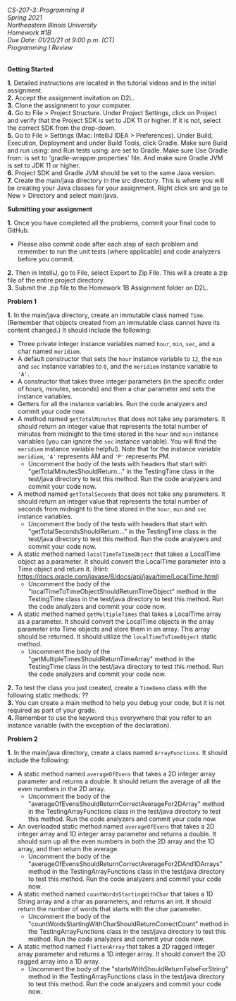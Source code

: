 ###### CS-207-3: Programming II <br> Spring 2021 <br> Northeastern Illinois University <br> Homework #1B <br> Due Date: 01/20/21 at 9:00 p.m. (CT) <br> Programming I Review

**Getting Started**

**1.** Detailed instructions are located in the tutorial videos and in the initial assignment.<br>
**2.** Accept the assignment invitation on D2L.<br>
**3.** Clone the assignment to your computer.<br>
**4.** Go to File > Project Structure. Under Project Settings, click on Project and verify that the Project SDK is set to JDK 11 or higher.  If it is not, select the correct SDK from the drop-down.<br>
**5.** Go to File > Settings (Mac: IntelliJ IDEA > Preferences). Under Build, Execution, Deployment and under Build Tools, click Gradle. Make sure Build and run using: and Run tests using: are set to Gradle. Make sure Use Gradle from: is set to 'gradle-wrapper.properties' file. And make sure Gradle JVM is set to JDK 11 or higher.<br>
**6.** Project SDK and Gradle JVM should be set to the same Java version.<br>
**7.** Create the main/java directory in the src directory. This is where you will be creating your Java classes for your assignment. Right click src and go to New > Directory and select main/java.<br>

**Submitting your assignment**

**1.** Once you have completed all the problems, commit your final code to GitHub. <br>
- Please also commit code after each step of each problem and remember to run the unit tests (where applicable) and code analyzers before you commit.

**2.** Then in IntelliJ, go to File, select Export to Zip File. This will a create a zip file of the entire project directory.<br>
**3.** Submit the .zip file to the Homework 1B Assignment folder on D2L.<br>

**Problem 1**

**1.** In the main/java directory, create an immutable class named `Time`. (Remember that objects created from an immutable class cannot have its content changed.) It should include the following:
- Three private integer instance variables named `hour`, `min`, `sec`, and a char named `meridiem`. 
- A default constructor that sets the `hour` instance variable to `12`, the `min` and `sec` instance variables to `0`, and the `meridiem` instance variable to `'A'`. 
- A constructor that takes three integer parameters (in the specific order of hours, minutes, seconds) and then a char parameter and sets the instance variables. 
- Getters for all the instance variables. Run the code analyzers and commit your code now.
- A method named `getTotalMinutes` that does not take any parameters. It should return an integer value that represents the total number of minutes from midnight to the time stored in the `hour` and `min` instance variables (you can ignore the `sec` instance variable). You will find the `meridiem` instance variable helpful). Note that for the instance variable `meridiem`, `'A'`  represents AM and `'P'`  represents PM.
    - Uncomment the body of the tests with headers that start with "getTotalMinutesShouldReturn..." in the TestingTime class in the test/java directory to test this method. Run the code analyzers and commit your code now.
- A method named `getTotalSeconds` that does not take any parameters. It should return an integer value that represents the total number of seconds from midnight to the time stored in the `hour`, `min` and `sec` instance variables.
    - Uncomment the body of the tests with headers that start with "getTotalSecondsShouldReturn..." in the TestingTime class in the test/java directory to test this method. Run the code analyzers and commit your code now.
- A static method named `localTimeToTimeObject` that takes a LocalTime object as a parameter. It should convert the LocalTime parameter into a Time object and return it. (Hint: https://docs.oracle.com/javase/8/docs/api/java/time/LocalTime.html)
    - Uncomment the body of the "localTimeToTimeObjectShouldReturnTimeObject" method in the TestingTime class in the test/java directory to test this method. Run the code analyzers and commit your code now.
- A static method named `getMultipleTimes` that takes a LocalTime array as a parameter. It should convert the LocalTime objects in the array parameter into Time objects and store them in an array. This array should be returned. It should utilize the `localTimeToTimeObject` static method.
    - Uncomment the body of the "getMultipleTimesShouldReturnTimeArray" method in the TestingTime class in the test/java directory to test this method. Run the code analyzers and commit your code now.
            
**2.** To test the class you just created, create a `TimeDemo` class with the following static methods: ??<br>
**3.** You can create a main method to help you debug your code, but it is not required as part of your grade.<br>
**4.** Remember to use the keyword `this` everywhere that you refer to an instance variable (with the exception of the declaration).

**Problem 2**

**1.** In the main/java directory, create a class named `ArrayFunctions`. It should include the following:
- A static method named `averageOfEvens` that takes a 2D integer array parameter and returns a double. It should return the average of all the even numbers in the 2D array. 
    - Uncomment the body of the "averageOfEvensShouldReturnCorrectAverageFor2DArray" method in the TestingArrayFunctions class in the test/java directory to test this method. Run the code analyzers and commit your code now.
- An overloaded static method named `averageOfEvens` that takes a 2D integer array and 1D integer array parameter and returns a double. It should sum up all the even numbers in both the 2D array and the 1D array, and then return the average. 
    - Uncomment the body of the "averageOfEvensShouldReturnCorrectAverageFor2DAnd1DArrays" method in the TestingArrayFunctions class in the test/java directory to test this method. Run the code analyzers and commit your code now.
- A static method named `countWordsStartingWithChar` that takes a 1D String array and a char as parameters, and returns an int. It should return the number of words that starts with the char parameter.
    - Uncomment the body of the "countWordsStartingWithCharShouldReturnCorrectCount" method in the TestingArrayFunctions class in the test/java directory to test this method. Run the code analyzers and commit your code now.
- A static method named `flattenArray` that takes a 2D ragged integer array parameter and returns a 1D integer array. It should convert the 2D ragged array into a 1D array.
    - Uncomment the body of the "startsWithShouldReturnFalseForString" method in the TestingArrayFunctions class in the test/java directory to test this method. Run the code analyzers and commit your code now.